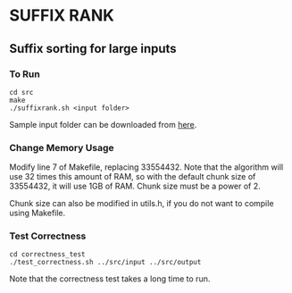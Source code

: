 # SUFFIX RANK
## Suffix sorting for large inputs

### To Run
```
cd src
make
./suffixrank.sh <input folder>
```

Sample input folder can be downloaded from [here](https://drive.google.com/file/d/1B9muEMI97aF8-Zj_SCxHzA1tMCjtNCbR/view).

### Change Memory Usage

Modify line 7 of Makefile, replacing 33554432.  Note that the algorithm will use 32 times this amount of RAM, so with the default chunk size of 33554432, it will use 1GB of RAM.  Chunk size must be a power of 2.

Chunk size can also be modified in utils.h, if you do not want to compile using Makefile.

### Test Correctness

```
cd correctness_test
./test_correctness.sh ../src/input ../src/output
```
Note that the correctness test takes a long time to run.
